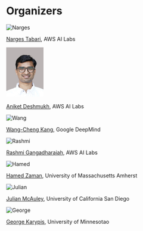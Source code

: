 # Organizers

<img src="images/Narges.png" alt="Narges" width="100"/>  

[Narges Tabari](), AWS AI Labs

<img src="images/Aniket.JPG" alt="aniket" width="100"/>  

[Aniket Deshmukh](https://aniketde.github.io), AWS AI Labs


<img src="images/Wang.jpg" alt="Wang" width="100"/>  

[Wang-Cheng Kang](), Google DeepMind

<img src="images/Rashmi.png" alt="Rashmi" width="100"/>  

[Rashmi Gangadharaiah](), AWS AI Labs


<img src="images/Hamed.jpeg" alt="Hamed" width="100"/>  

[Hamed Zaman](), University of Massachusetts Amherst


<img src="images/Julian.png" alt="Julian" width="100"/>  

[Julian McAuley](), University of California San Diego

<img src="images/George.png" alt="George" width="100"/>  

[George Karypis](), University of Minnesotao
